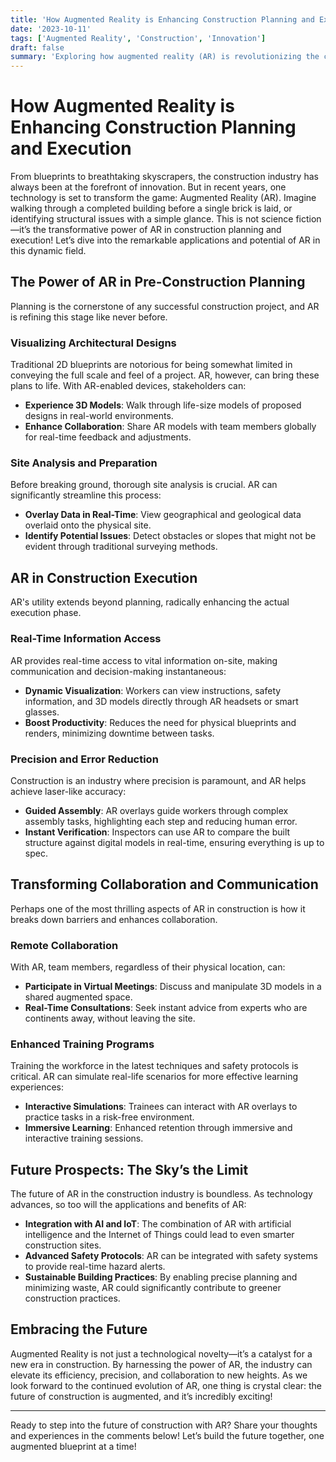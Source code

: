 ```yaml
---
title: 'How Augmented Reality is Enhancing Construction Planning and Execution'
date: '2023-10-11'
tags: ['Augmented Reality', 'Construction', 'Innovation']
draft: false
summary: 'Exploring how augmented reality (AR) is revolutionizing the construction industry, from meticulous planning to efficient execution.'
---
```


# How Augmented Reality is Enhancing Construction Planning and Execution

From blueprints to breathtaking skyscrapers, the construction industry has always been at the forefront of innovation. But in recent years, one technology is set to transform the game: Augmented Reality (AR). Imagine walking through a completed building before a single brick is laid, or identifying structural issues with a simple glance. This is not science fiction—it’s the transformative power of AR in construction planning and execution! Let’s dive into the remarkable applications and potential of AR in this dynamic field.

## The Power of AR in Pre-Construction Planning

Planning is the cornerstone of any successful construction project, and AR is refining this stage like never before.

### Visualizing Architectural Designs

Traditional 2D blueprints are notorious for being somewhat limited in conveying the full scale and feel of a project. AR, however, can bring these plans to life. With AR-enabled devices, stakeholders can:

- **Experience 3D Models**: Walk through life-size models of proposed designs in real-world environments.
- **Enhance Collaboration**: Share AR models with team members globally for real-time feedback and adjustments.

### Site Analysis and Preparation

Before breaking ground, thorough site analysis is crucial. AR can significantly streamline this process:

- **Overlay Data in Real-Time**: View geographical and geological data overlaid onto the physical site.
- **Identify Potential Issues**: Detect obstacles or slopes that might not be evident through traditional surveying methods.

## AR in Construction Execution

AR's utility extends beyond planning, radically enhancing the actual execution phase.

### Real-Time Information Access

AR provides real-time access to vital information on-site, making communication and decision-making instantaneous:

- **Dynamic Visualization**: Workers can view instructions, safety information, and 3D models directly through AR headsets or smart glasses.
- **Boost Productivity**: Reduces the need for physical blueprints and renders, minimizing downtime between tasks.

### Precision and Error Reduction

Construction is an industry where precision is paramount, and AR helps achieve laser-like accuracy:

- **Guided Assembly**: AR overlays guide workers through complex assembly tasks, highlighting each step and reducing human error.
- **Instant Verification**: Inspectors can use AR to compare the built structure against digital models in real-time, ensuring everything is up to spec.

## Transforming Collaboration and Communication

Perhaps one of the most thrilling aspects of AR in construction is how it breaks down barriers and enhances collaboration.

### Remote Collaboration

With AR, team members, regardless of their physical location, can:

- **Participate in Virtual Meetings**: Discuss and manipulate 3D models in a shared augmented space.
- **Real-Time Consultations**: Seek instant advice from experts who are continents away, without leaving the site.

### Enhanced Training Programs

Training the workforce in the latest techniques and safety protocols is critical. AR can simulate real-life scenarios for more effective learning experiences:

- **Interactive Simulations**: Trainees can interact with AR overlays to practice tasks in a risk-free environment.
- **Immersive Learning**: Enhanced retention through immersive and interactive training sessions.

## Future Prospects: The Sky’s the Limit

The future of AR in the construction industry is boundless. As technology advances, so too will the applications and benefits of AR:

- **Integration with AI and IoT**: The combination of AR with artificial intelligence and the Internet of Things could lead to even smarter construction sites.
- **Advanced Safety Protocols**: AR can be integrated with safety systems to provide real-time hazard alerts.
- **Sustainable Building Practices**: By enabling precise planning and minimizing waste, AR could significantly contribute to greener construction practices.

## Embracing the Future

Augmented Reality is not just a technological novelty—it’s a catalyst for a new era in construction. By harnessing the power of AR, the industry can elevate its efficiency, precision, and collaboration to new heights. As we look forward to the continued evolution of AR, one thing is crystal clear: the future of construction is augmented, and it’s incredibly exciting!

---

Ready to step into the future of construction with AR? Share your thoughts and experiences in the comments below! Let’s build the future together, one augmented blueprint at a time!